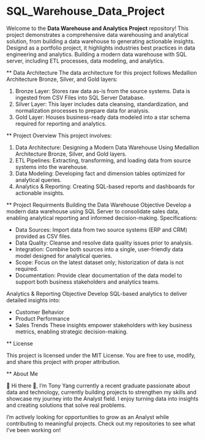 # SQL_Warehouse_Data_Project

Welcome to the **Data Warehouse and Analytics Project** repository!
This project demonstrates a comprehensive data warehousing and analytical solution, from building a data warehouse to generating actionable insights. Designd as a portfolio project, it highlights industries best practices in data engineering and analytics.
Building a modern data warehouse with SQL server, including ETL processes, data modeling, and analytics.


** Data Architecture
The data architecture for this project follows Medallion Architecture Bronze, Silver, and Gold layers:
  1. Bronze Layer: Stores raw data as-is from the source systems. Data is ingested from CSV Files into SQL Server Database.
  2. Silver Layer: This layer includes data cleansing, standardization, and normalization processes to prepare data for analysis.
  3. Gold Layer: Houses business-ready data modeled into a star schema required for reporting and analytics.


** Project Overview 
This project involves:
  1. Data Architecture: Designing a Modern Data Warehouse Using Medallion Architecture Bronze, Silver, and Gold layers.
  2. ETL Pipelines: Extracting, transforming, and loading data from source systems into the warehouse.
  3. Data Modeling: Developing fact and dimension tables optimized for analytical queries.
  4. Analytics & Reporting: Creating SQL-based reports and dashboards for actionable insights.


** Project Requirments
Building the Data Warehouse 
Objective
Develop a modern data warehouse using SQL Server to consolidate sales data, enabling analytical reporting and informed decision-making.
Specifications:
* Data Sources: Import data from two source systems (ERP and CRM) provided as CSV files.
* Data Quality: Cleanse and resolve data quality issues prior to analysis.
* Integration: Combine both sources into a single, user-friendly data model designed for analytical queries.
* Scope: Focus on the latest dataset only; historization of data is not required.
* Documentation: Provide clear documentation of the data model to support both business stakeholders and analytics teams.


Analytics & Reporting
Objective
Develop SQL-based analytics to deliver detailed insights into:
* Customer Behavior
* Product Performance
* Sales Trends
These insights empower stakeholders with key business metrics, enabling strategic decision-making.


** License

This project is licensed under the MIT License. You are free to use, modify, and share this project with proper attribution.


** About Me

👋 Hi there 👋, I’m Tony Yang currently a recent graduate passionate about data and technology, currently building projects to strengthen my skills and showcase my journey into the Analyst field. I enjoy turning data into insights and creating solutions that solve real problems.

I’m actively looking for opportunities to grow as an Analyst while contributing to meaningful projects. Check out my repositories to see what I’ve been working on!
